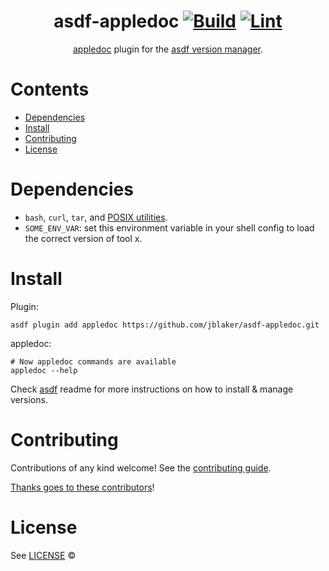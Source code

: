 <div align="center">

# asdf-appledoc [![Build](https://github.com/jblaker/asdf-appledoc/actions/workflows/build.yml/badge.svg)](https://github.com/jblaker/asdf-appledoc/actions/workflows/build.yml) [![Lint](https://github.com/jblaker/asdf-appledoc/actions/workflows/lint.yml/badge.svg)](https://github.com/jblaker/asdf-appledoc/actions/workflows/lint.yml)

[appledoc](https://github.com/tomaz/appledoc) plugin for the [asdf version manager](https://asdf-vm.com).

</div>

# Contents

- [Dependencies](#dependencies)
- [Install](#install)
- [Contributing](#contributing)
- [License](#license)

# Dependencies

- `bash`, `curl`, `tar`, and [POSIX utilities](https://pubs.opengroup.org/onlinepubs/9699919799/idx/utilities.html).
- `SOME_ENV_VAR`: set this environment variable in your shell config to load the correct version of tool x.

# Install

Plugin:

```shell
asdf plugin add appledoc https://github.com/jblaker/asdf-appledoc.git
```

appledoc:

```shell
# Now appledoc commands are available
appledoc --help
```

Check [asdf](https://github.com/asdf-vm/asdf) readme for more instructions on how to
install & manage versions.

# Contributing

Contributions of any kind welcome! See the [contributing guide](contributing.md).

[Thanks goes to these contributors](https://github.com/jblaker/asdf-appledoc/graphs/contributors)!

# License

See [LICENSE](LICENSE) © [<YOUR NAME>](https://github.com/jblaker/)
